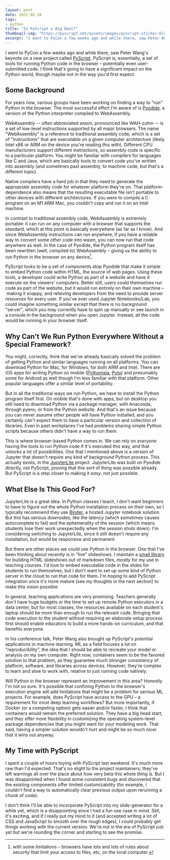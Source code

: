 ```yaml
---
layout: post
date: 2022-05-10
tags:
- python
title: "Is PyScript a Big Deal?"
thumbnail-img: "https://pyscript.net/assets/images/pyscript-sticker-black.svg"
excerpt: "I went to PyCon a few weeks ago and while there, saw Peter Wang's keynote on a new project called PyScript. I think that's going to have a significant impact on the Python world, though maybe not in the way you'd first expect."
---
```


I went to PyCon a few weeks ago and while there, saw Peter Wang's keynote on a new project called [PyScript](https://pyscript.net).
PyScript is, essentially, a set of tools for running Python code in the browser – potentially even user-submitted code.
I think that's going to have a significant impact on the Python world, though maybe not in the way you'd first expect.

## Some Background

For years now, various groups have been working on finding a way to "run" Python in the browser.
The most successful effort I'm aware of is [Pyodide](https://pyodide.org/en/stable/), a version of the Python interpreter compiled to WebAssembly.

WebAssembly -- often abbreviated *wasm*, pronounced like WAH-zuhm -- is a set of low-level instructions  supported by all major browsers.
The name "WebAssembly" is a reference to traditional assembly code, which is a set of "instructions" that are executable on a given computer architecture (likely Intel x86 or ARM on the device you're reading this with).
Different CPU manufacturers support different instructions, so assembly code is specific to a particular platform.
You might be familiar with compilers for languages like C and Java, which are basically tools to convert code you've written into assembly (and sometimes past assembly, to machine code, but that's a different topic).

Native compilers have a hard job in that they need to generate the appropriate assembly code for whatever platform they're on.
That platform-dependence also means that the resulting executable file isn't portable to other devices with different architectures.
If you were to compile a C program on an M1 ARM Mac, you couldn't copy and run it on an Intel machine.

In contrast to traditional assembly code, WebAssembly is extremely portable: it can run on any computer with a browser that supports the standard, which at this point is basically everywhere (as far as I know).
And since WebAssembly instructions can run anywhere, if you have a reliable way to convert some *other* code into wasm, you can now run that code anywhere as well.
In the case of Pyodide, the Python program itself has been rewritten (well, compiled to) WebAssembly – giving us the ability to run Python in the browser on any device[^1].

PyScript looks to be a set of components atop Pyodide that make it simple to embed Python code within HTML, the source of web pages.
Using these tools, a developer could write Python as part of a website and have it execute on the viewers' computers.
Better still, users could themselves run code as part of the website, but it would run entirely on their own machine – making it snappy, and relieving developers from the need to provide server resources for every user.
If you've ever used Jupyter Notebooks/Lab, you could imagine something similar except that there is no background "server", which you may currently have to spin up manually or see launch in a console in the background when you open Jupyter.
Instead, all the code would be running in your browser itself.

## Why Can't We Run Python Everywhere Without a Special Framework?

You might, correctly, think that we've already basically solved the problem of getting Python and similar languages running on all platforms.
You can download Python for Mac, for Windows, for both ARM and Intel.
There are iOS apps for writing Python on mobile ([Pythonista](https://omz-software.com/pythonista/index.html), [Pyto](https://pyto.app)) and presumably some for Android as well though I'm less familiar with that platform.
Other popular languages offer a similar level of portability.

But in all the traditional ways we run Python, we have to install the Python program itself first.
On mobile that's done with apps, but on desktop you still need to download Python via a package manager, with Anaconda, through pyenv, or from the Python website.
And that's an issue because you can never assume other people will have Python installed, and you certainly can't expect them to have a particular version and collection of libraries.
Even in past workplaces I've had problems sharing simple Python scripts because others didn't have a way to run them.

This is where browser-based Python comes in.
We can rely on *everyone* having the tools to run Python code if it's executed this way, and that unlocks a lot of possibilities.
One that I mentioned above is a version of Jupyter that doesn't require any kind of background Python process.
This actually exists, in the [JupyterLite](https://jupyterlite.readthedocs.io/en/latest/) project.
JupyterLite was built on Pyodide directly, not PyScript, proving that this sort of thing was possible already.
But PyScript is a step closer to making it *easy*, not just possible.

## What Else Is This Good For?

JupyterLite is a great idea.
In Python classes I teach, I don't want beginners to have to figure out the whole Python installation process on their own, so I typically recommend they use [Binder](https://mybinder.org), a hosted Jupyter notebook solution.
But this has serious downsides, like the latency (which sometimes causes autocomplete to fail) and the ephemerality of the session (which means students lose their work unexpectedly when the session shuts down).
I'm considering switching to JupyterLite, since it still doesn't require any installation, but would be responsive and permanent.

But there are other places we could use Python in the browser.
One that I've been thinking about recently is in "live" slideshows.
I maintain a [small library](https://premark.readthedocs.io/en/latest/) for building HTML slideshows out of markdown files, mostly for my use in teaching courses.
I'd love to embed executable code in the slides for students to run themselves, but I don't want to set up some kind of Python server in the cloud to run that code for them.
I'm hoping to add PyScript integration once it's more mature (see my thoughts in the next section) to make this vision possible.

In general, teaching applications are very promising.
Teachers generally don't have huge budgets or the time to set up remote Python executors in a data center, but for most classes, the resources available on each student's laptop should be more than enough to run the relevant code.
Bringing that code execution *to* the student without requiring an elaborate setup process first should enable educators to build a more hands-on curriculum, and that benefits everyone.

In his conference talk, Peter Wang also brought up PyScript's potential applications in machine learning.
ML as a field focuses a lot on "reproducibility", the idea that I should be able to recreate your model or analysis on my own computer.
Right now, containers seem to be the favored solution to that problem, as they guarantee much stronger consistency of platform, software, and libraries across devices.
However, they're complex to learn and slow to work with, relative to just running code natively.

Will Python in the browser represent an improvement in this area?
Honestly I'm not so sure.
It's possible that confining Python to the browser's execution engine will add limitations that might be a problem for serious ML projects.
For example, does PyScript have access to the GPU – a requirement for most deep learning workflows?
But more importantly, if Docker (or a competing option) gets easier and/or faster, I think that containers would remain the preferred solution.
They have a big head start, and they offer more flexibility in customizing the operating system-level package dependencies that you might want for your modeling work.
That said, having a simpler solution wouldn't hurt and might be so much nicer that it wins out anyway.


## My Time with PyScript

I spent a couple of hours toying with PyScript last weekend.
It's much more raw than I'd expected.
That's no slight to the project maintainers; they've left warnings all over the place about how very beta this whole thing is.
But I was disappointed when I found some consistent bugs and discovered that the existing components offer limited customizability (for example, I couldn't find a way to automatically clear previous output upon rerunning a chunk of code).

I don't think I'll be able to incorporate PyScript into my slide-generator for a while yet, which is a disappointing since I had a fun use case in mind.
Still, it's exciting, and if I really put my mind to it (and accepted writing a lot of CSS and JavaScript to smooth over the rough edges), I could probably get things working with the current version.
We're not in the era of PyScript just yet but we're rounding the corner and starting to see the promise.

[^1]: with some limitations – browsers have lots and lots of rules about security that limit your access to files, etc, on the local computer.
